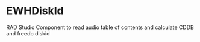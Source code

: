 # EWHDiskId
RAD Studio Component to read audio table of contents and calculate CDDB and freedb diskid
